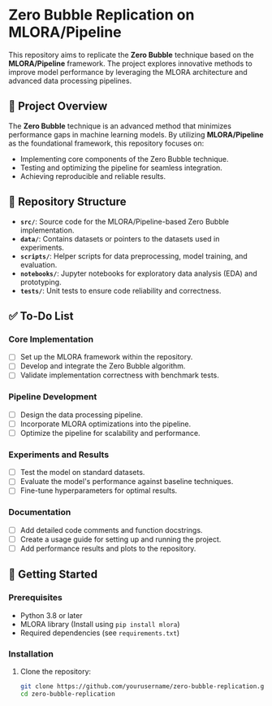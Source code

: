 # Zero Bubble Replication on MLORA/Pipeline

This repository aims to replicate the **Zero Bubble** technique based on the **MLORA/Pipeline** framework. The project explores innovative methods to improve model performance by leveraging the MLORA architecture and advanced data processing pipelines.

## 🚀 Project Overview

The **Zero Bubble** technique is an advanced method that minimizes performance gaps in machine learning models. By utilizing **MLORA/Pipeline** as the foundational framework, this repository focuses on:
- Implementing core components of the Zero Bubble technique.
- Testing and optimizing the pipeline for seamless integration.
- Achieving reproducible and reliable results.

## 📂 Repository Structure

- **`src/`**: Source code for the MLORA/Pipeline-based Zero Bubble implementation.
- **`data/`**: Contains datasets or pointers to the datasets used in experiments.
- **`scripts/`**: Helper scripts for data preprocessing, model training, and evaluation.
- **`notebooks/`**: Jupyter notebooks for exploratory data analysis (EDA) and prototyping.
- **`tests/`**: Unit tests to ensure code reliability and correctness.

## ✅ To-Do List

### Core Implementation
- [ ] Set up the MLORA framework within the repository.
- [ ] Develop and integrate the Zero Bubble algorithm.
- [ ] Validate implementation correctness with benchmark tests.

### Pipeline Development
- [ ] Design the data processing pipeline.
- [ ] Incorporate MLORA optimizations into the pipeline.
- [ ] Optimize the pipeline for scalability and performance.

### Experiments and Results
- [ ] Test the model on standard datasets.
- [ ] Evaluate the model's performance against baseline techniques.
- [ ] Fine-tune hyperparameters for optimal results.

### Documentation
- [ ] Add detailed code comments and function docstrings.
- [ ] Create a usage guide for setting up and running the project.
- [ ] Add performance results and plots to the repository.

## 📖 Getting Started

### Prerequisites
- Python 3.8 or later
- MLORA library (Install using `pip install mlora`)
- Required dependencies (see `requirements.txt`)

### Installation
1. Clone the repository:
   ```bash
   git clone https://github.com/yourusername/zero-bubble-replication.git
   cd zero-bubble-replication